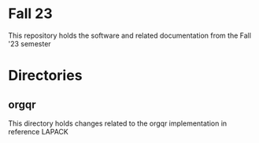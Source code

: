 # Fall 23

This repository holds the software and related documentation from the Fall '23 semester


# Directories
## orgqr
This directory holds changes related to the orgqr implementation in reference LAPACK
